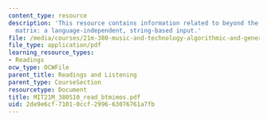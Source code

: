 ```yaml
---
content_type: resource
description: 'This resource contains information related to beyond the transition
  matrix: a language-independent, string-based input.'
file: /media/courses/21m-380-music-and-technology-algorithmic-and-generative-music-spring-2010/2de9e6cf71010ccf299663076761a7fb_MIT21M_380S10_read_btmimos.pdf
file_type: application/pdf
learning_resource_types:
- Readings
ocw_type: OCWFile
parent_title: Readings and Listening
parent_type: CourseSection
resourcetype: Document
title: MIT21M_380S10_read_btmimos.pdf
uid: 2de9e6cf-7101-0ccf-2996-63076761a7fb
---
```

